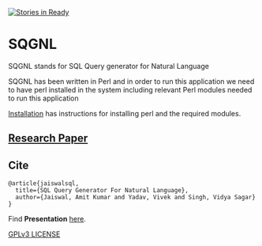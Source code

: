 [![Stories in Ready](https://badge.waffle.io/amitkumarj441/SQGNL.png?label=ready&title=Ready)](https://waffle.io/amitkumarj441/SQGNL?utm_source=badge)
# SQGNL

SQGNL stands for SQL Query generator for Natural Language

SQGNL has been written in Perl and in order to run this application we need to have perl installed in the system including relevant Perl modules needed to run this application 

[Installation](INSTALLATION.md) has instructions for installing perl and the
required modules.

## [Research Paper](http://www.academia.edu/32188868/SQL_Query_Generator_For_Natural_Language) 

## Cite

```
@article{jaiswalsql,
  title={SQL Query Generator For Natural Language},
  author={Jaiswal, Amit Kumar and Yadav, Vivek and Singh, Vidya Sagar}
}
```

Find **Presentation** [here](https://github.com/amitkumarj441/SQGNL/blob/master/Presentation/SQGNL.pptx).

[GPLv3 LICENSE](https://github.com/amitkumarj441/SQGNL/blob/master/LICENSE)
